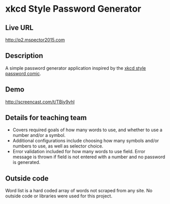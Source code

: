 # xkcd Style Password Generator

## Live URL
<http://p2.mspector2015.com>

## Description
A simple password generator application inspired by the [xkcd style password comic](http://xkcd.com/936/).

## Demo
<http://screencast.com/t/TBiy9vhl>

## Details for teaching team
* Covers required goals of how many words to use, and whether to use a number and/or a symbol.
* Additional configurations include choosing how many symbols and/or numbers to use, as well as selector choice.
* Error validation included for how many words to use field. Error message is thrown if field is not entered with a number and no password is generated.

## Outside code
Word list is a hard coded array of words not scraped from any site. No outside code or libraries were used for this project.
